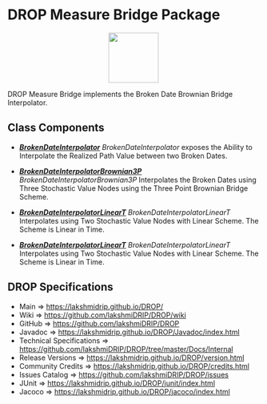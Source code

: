 # DROP Measure Bridge Package

<p align="center"><img src="https://github.com/lakshmiDRIP/DROP/blob/master/DRIP_Logo.gif?raw=true" width="100"></p>

DROP Measure Bridge implements the Broken Date Brownian Bridge Interpolator.

## Class Components

 * [***BrokenDateInterpolator***](https://github.com/lakshmiDRIP/DROP/tree/master/src/main/java/org/drip/measure/bridge/BrokenDateInterpolator.java)
 <i>BrokenDateInterpolator</i> exposes the Ability to Interpolate the Realized Path Value between two Broken
 Dates.

 * [***BrokenDateInterpolatorBrownian3P***](https://github.com/lakshmiDRIP/DROP/tree/master/src/main/java/org/drip/measure/bridge/BrokenDateInterpolatorBrownian3P.java)
 <i>BrokenDateInterpolatorBrownian3P</i> Interpolates the Broken Dates using Three Stochastic Value Nodes
 using the Three Point Brownian Bridge Scheme.

 * [***BrokenDateInterpolatorLinearT***](https://github.com/lakshmiDRIP/DROP/tree/master/src/main/java/org/drip/measure/bridge/BrokenDateInterpolatorLinearT.java)
 <i>BrokenDateInterpolatorLinearT</i> Interpolates using Two Stochastic Value Nodes with Linear Scheme. The
 Scheme is Linear in Time.

 * [***BrokenDateInterpolatorLinearT***](https://github.com/lakshmiDRIP/DROP/tree/master/src/main/java/org/drip/measure/bridge/BrokenDateInterpolatorLinearT.java)
 <i>BrokenDateInterpolatorLinearT</i> Interpolates using Two Stochastic Value Nodes with Linear Scheme. The
 Scheme is Linear in Time.


## DROP Specifications

 * Main                     => https://lakshmidrip.github.io/DROP/
 * Wiki                     => https://github.com/lakshmiDRIP/DROP/wiki
 * GitHub                   => https://github.com/lakshmiDRIP/DROP
 * Javadoc                  => https://lakshmidrip.github.io/DROP/Javadoc/index.html
 * Technical Specifications => https://github.com/lakshmiDRIP/DROP/tree/master/Docs/Internal
 * Release Versions         => https://lakshmidrip.github.io/DROP/version.html
 * Community Credits        => https://lakshmidrip.github.io/DROP/credits.html
 * Issues Catalog           => https://github.com/lakshmiDRIP/DROP/issues
 * JUnit                    => https://lakshmidrip.github.io/DROP/junit/index.html
 * Jacoco                   => https://lakshmidrip.github.io/DROP/jacoco/index.html
